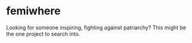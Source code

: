 # femiwhere

Looking for someone inspiring, fighting against patriarchy? This might be the one project to search into.

